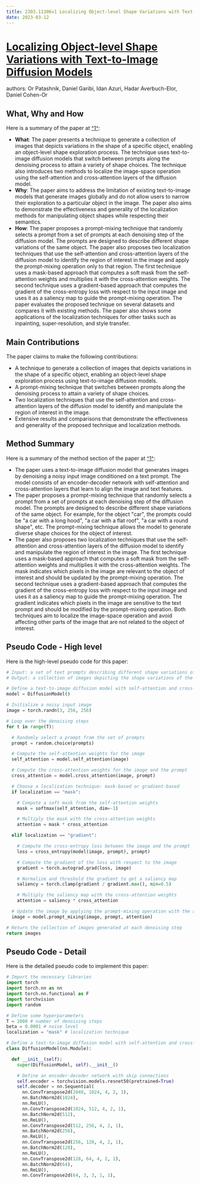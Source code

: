 ```yaml
---
title: 2303.11306v1 Localizing Object-level Shape Variations with Text-to-Image Diffusion Models
date: 2023-03-12
---
```


# [Localizing Object-level Shape Variations with Text-to-Image Diffusion Models](http://arxiv.org/abs/2303.11306v1)

authors: Or Patashnik, Daniel Garibi, Idan Azuri, Hadar Averbuch-Elor, Daniel Cohen-Or


## What, Why and How

[1]: https://arxiv.org/abs/2303.11306 "[2303.11306] Localizing Object-level Shape Variations with Text-to ..."
[2]: https://arxiv.org/pdf/2303.11306v1.pdf "arXiv.org e-Print archive"
[3]: https://lib-arxiv-017.serverfarm.cornell.edu/abs/2304.11306v1 "[2304.11306v1] Biomimetic IGA neuron growth modeling with neurite ..."

Here is a summary of the paper at [^1^][1]:

- **What**: The paper presents a technique to generate a collection of images that depicts variations in the shape of a specific object, enabling an object-level shape exploration process. The technique uses text-to-image diffusion models that switch between prompts along the denoising process to attain a variety of shape choices. The technique also introduces two methods to localize the image-space operation using the self-attention and cross-attention layers of the diffusion model.
- **Why**: The paper aims to address the limitation of existing text-to-image models that generate images globally and do not allow users to narrow their exploration to a particular object in the image. The paper also aims to demonstrate the effectiveness and generality of the localization methods for manipulating object shapes while respecting their semantics.
- **How**: The paper proposes a prompt-mixing technique that randomly selects a prompt from a set of prompts at each denoising step of the diffusion model. The prompts are designed to describe different shape variations of the same object. The paper also proposes two localization techniques that use the self-attention and cross-attention layers of the diffusion model to identify the region of interest in the image and apply the prompt-mixing operation only to that region. The first technique uses a mask-based approach that computes a soft mask from the self-attention weights and multiplies it with the cross-attention weights. The second technique uses a gradient-based approach that computes the gradient of the cross-entropy loss with respect to the input image and uses it as a saliency map to guide the prompt-mixing operation. The paper evaluates the proposed technique on several datasets and compares it with existing methods. The paper also shows some applications of the localization techniques for other tasks such as inpainting, super-resolution, and style transfer.

## Main Contributions

The paper claims to make the following contributions:

- A technique to generate a collection of images that depicts variations in the shape of a specific object, enabling an object-level shape exploration process using text-to-image diffusion models.
- A prompt-mixing technique that switches between prompts along the denoising process to attain a variety of shape choices.
- Two localization techniques that use the self-attention and cross-attention layers of the diffusion model to identify and manipulate the region of interest in the image.
- Extensive results and comparisons that demonstrate the effectiveness and generality of the proposed technique and localization methods.

## Method Summary

[1]: https://arxiv.org/abs/2303.11306 "[2303.11306] Localizing Object-level Shape Variations with Text-to ..."
[2]: https://arxiv.org/pdf/2303.11306v1.pdf "arXiv.org e-Print archive"
[3]: http://export.arxiv.org/pdf/2303.11306v1 "export.arxiv.org"

Here is a summary of the method section of the paper at [^1^][1]:

- The paper uses a text-to-image diffusion model that generates images by denoising a noisy input image conditioned on a text prompt. The model consists of an encoder-decoder network with self-attention and cross-attention layers that learn to align the image and text features.
- The paper proposes a prompt-mixing technique that randomly selects a prompt from a set of prompts at each denoising step of the diffusion model. The prompts are designed to describe different shape variations of the same object. For example, for the object "car", the prompts could be "a car with a long hood", "a car with a flat roof", "a car with a round shape", etc. The prompt-mixing technique allows the model to generate diverse shape choices for the object of interest.
- The paper also proposes two localization techniques that use the self-attention and cross-attention layers of the diffusion model to identify and manipulate the region of interest in the image. The first technique uses a mask-based approach that computes a soft mask from the self-attention weights and multiplies it with the cross-attention weights. The mask indicates which pixels in the image are relevant to the object of interest and should be updated by the prompt-mixing operation. The second technique uses a gradient-based approach that computes the gradient of the cross-entropy loss with respect to the input image and uses it as a saliency map to guide the prompt-mixing operation. The gradient indicates which pixels in the image are sensitive to the text prompt and should be modified by the prompt-mixing operation. Both techniques aim to localize the image-space operation and avoid affecting other parts of the image that are not related to the object of interest.


## Pseudo Code - High level

Here is the high-level pseudo code for this paper:

```python
# Input: a set of text prompts describing different shape variations of an object
# Output: a collection of images depicting the shape variations of the object

# Define a text-to-image diffusion model with self-attention and cross-attention layers
model = DiffusionModel()

# Initialize a noisy input image
image = torch.randn(3, 256, 256)

# Loop over the denoising steps
for t in range(T):

  # Randomly select a prompt from the set of prompts
  prompt = random.choice(prompts)

  # Compute the self-attention weights for the image
  self_attention = model.self_attention(image)

  # Compute the cross-attention weights for the image and the prompt
  cross_attention = model.cross_attention(image, prompt)

  # Choose a localization technique: mask-based or gradient-based
  if localization == "mask":

    # Compute a soft mask from the self-attention weights
    mask = softmax(self_attention, dim=-1)

    # Multiply the mask with the cross-attention weights
    attention = mask * cross_attention

  elif localization == "gradient":

    # Compute the cross-entropy loss between the image and the prompt
    loss = cross_entropy(model(image, prompt), prompt)

    # Compute the gradient of the loss with respect to the image
    gradient = torch.autograd.grad(loss, image)

    # Normalize and threshold the gradient to get a saliency map
    saliency = torch.clamp(gradient / gradient.max(), min=0.5)

    # Multiply the saliency map with the cross-attention weights
    attention = saliency * cross_attention

  # Update the image by applying the prompt-mixing operation with the attention weights
  image = model.prompt_mixing(image, prompt, attention)

# Return the collection of images generated at each denoising step
return images
```

## Pseudo Code - Detail

Here is the detailed pseudo code to implement this paper:

```python
# Import the necessary libraries
import torch
import torch.nn as nn
import torch.nn.functional as F
import torchvision
import random

# Define some hyperparameters
T = 1000 # number of denoising steps
beta = 0.0001 # noise level
localization = "mask" # localization technique

# Define a text-to-image diffusion model with self-attention and cross-attention layers
class DiffusionModel(nn.Module):

  def __init__(self):
    super(DiffusionModel, self).__init__()

    # Define an encoder-decoder network with skip connections
    self.encoder = torchvision.models.resnet50(pretrained=True)
    self.decoder = nn.Sequential(
      nn.ConvTranspose2d(2048, 1024, 4, 2, 1),
      nn.BatchNorm2d(1024),
      nn.ReLU(),
      nn.ConvTranspose2d(1024, 512, 4, 2, 1),
      nn.BatchNorm2d(512),
      nn.ReLU(),
      nn.ConvTranspose2d(512, 256, 4, 2, 1),
      nn.BatchNorm2d(256),
      nn.ReLU(),
      nn.ConvTranspose2d(256, 128, 4, 2, 1),
      nn.BatchNorm2d(128),
      nn.ReLU(),
      nn.ConvTranspose2d(128, 64, 4, 2, 1),
      nn.BatchNorm2d(64),
      nn.ReLU(),
      nn.ConvTranspose2d(64, 3, 3, 1, 1),